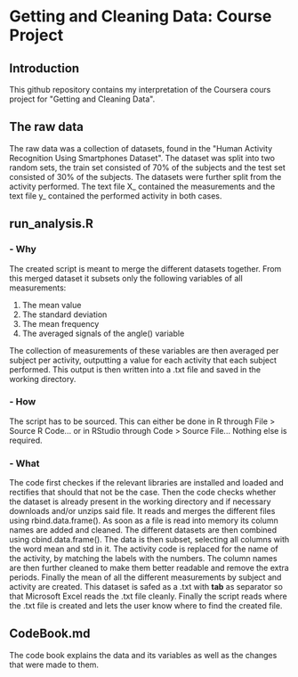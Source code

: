 # Getting and Cleaning Data: Course Project

## Introduction

This github repository contains my interpretation of the Coursera cours project for "Getting and Cleaning Data". 

## The raw data

The raw data was a collection of datasets, found in the "Human Activity Recognition Using Smartphones Dataset". The dataset was split into two random sets, the train set consisted of 70% of the subjects and the test set consisted of 30% of the subjects. The datasets were further split from the activity performed. The text file X_ contained the measurements and the text file y_ contained the performed activity in both cases.

## run_analysis.R

### - Why
The created script is meant to merge the different datasets together. From this merged dataset it subsets only the following variables of all measurements:

1. The mean value
2. The standard deviation
3. The mean frequency
4. The averaged signals of the angle() variable

The collection of measurements of these variables are then averaged per subject per activity, outputting a value for each activity that each subject performed. This output is then written into a .txt file and saved in the working directory.

### - How
The script has to be sourced. This can either be done in R through File > Source R Code... or in RStudio through Code > Source File...
Nothing else is required.

### - What
The code first checkes if the relevant libraries are installed and loaded and rectifies that should that not be the case.
Then the code checks whether the dataset is already present in the working directory and if necessary downloads and/or unzips said file.
It reads and merges the different files using rbind.data.frame(). As soon as a file is read into memory its column names are added and cleaned. 
The different datasets are then combined using cbind.data.frame().
The data is then subset, selecting all columns with the word mean and std in it.
The activity code is replaced for the name of the activity, by matching the labels with the numbers.
The column names are then further cleaned to make them better readable and remove the extra periods.
Finally the mean of all the different measurements by subject and activity are created.
This dataset is safed as a .txt with __tab__ as separator so that Microsoft Excel reads the .txt file cleanly.
Finally the script reads where the .txt file is created and lets the user know where to find the created file.

## CodeBook.md

The code book explains the data and its variables as well as the changes that were made to them.